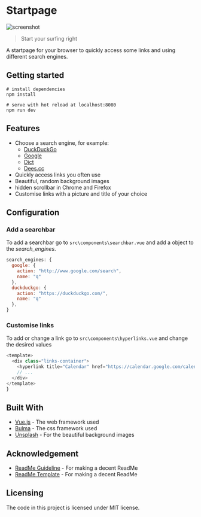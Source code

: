 # Startpage

![screenshot](startpage-screenshot.png)

> Start your surfing right

A startpage for your browser to quickly access some links and using different search engines.

## Getting started

```shell
# install dependencies
npm install

# serve with hot reload at localhost:8080
npm run dev
```

## Features

* Choose a search engine, for example:
  - [DuckDuckGo](https://duckduckgo.com/)
  - [Google](https://www.google.com/)
  - [Dict](https://www.dict.cc/)
  - [Dees.cc](https://dees.dict.cc/)
* Quickly access links you often use
* Beautiful, random background images
* hidden scrollbar in Chrome and Firefox
* Customise links with a picture and title of your choice

## Configuration

### Add a searchbar
To add a searchbar go to `src\components\searchbar.vue` and add a object to the _search_engines_.

```js
search_engines: {
  google: {
    action: "http://www.google.com/search",
    name: "q"
  },
  duckduckgo: {
    action: "https://duckduckgo.com/",
    name: "q"
  },
}
```

### Customise links
To add or change a link go to `src\components\hyperlinks.vue` and change the desired values

```js
<template>
  <div class="links-container">
    <hyperlink title="Calendar" href="https://calendar.google.com/calendar/r" image="https://source.unsplash.com/zni0zgb3bkQ"></hyperlink>
    // ...
  </div>
</template>
}
```

## Built With

* [Vue.js](https://vuejs.org/) - The web framework used
* [Bulma](https://bulma.io/) - The css framework used
* [Unsplash](https://source.unsplash.com/) - For the beautiful background images

## Acknowledgement

* [ReadMe Guideline](https://github.com/jehna/readme-best-practices) - For making a decent ReadMe
* [ReadMe Template](https://gist.github.com/PurpleBooth/109311bb0361f32d87a2) - For making a decent ReadMe

## Licensing

The code in this project is licensed under MIT license.
